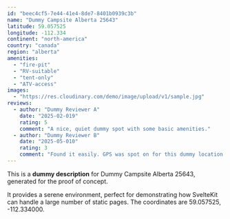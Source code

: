 ```yaml
---
id: "beec4cf5-7e44-41e4-8de7-8401b0939c3b"
name: "Dummy Campsite Alberta 25643"
latitude: 59.057525
longitude: -112.334
continent: "north-america"
country: "canada"
region: "alberta"
amenities:
  - "fire-pit"
  - "RV-suitable"
  - "tent-only"
  - "ATV-access"
images:
  - "https://res.cloudinary.com/demo/image/upload/v1/sample.jpg"
reviews:
  - author: "Dummy Reviewer A"
    date: "2025-02-019"
    rating: 5
    comment: "A nice, quiet dummy spot with some basic amenities."
  - author: "Dummy Reviewer B"
    date: "2025-05-010"
    rating: 3
    comment: "Found it easily. GPS was spot on for this dummy location."
---
```


This is a **dummy description** for Dummy Campsite Alberta 25643, generated for the proof of concept.

It provides a serene environment, perfect for demonstrating how SvelteKit can handle a large number of static pages. The coordinates are 59.057525, -112.334000.
